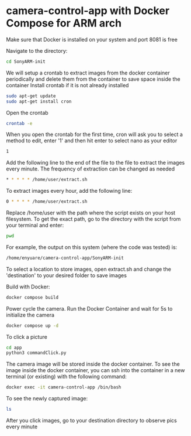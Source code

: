 # camera-control-app with Docker Compose for ARM arch

Make sure that Docker is installed on your system and port 8081 is free

Navigate to the directory:
```sh
cd SonyARM-init
```

We will setup a crontab to extract images from the docker container periodically and delete them from the container to save space inside the container
Install crontab if it is not already installed
```sh
sudo apt-get update
sudo apt-get install cron
```

Open the crontab 
```sh
crontab -e
```

When you open the crontab for the first time, cron will ask you to select a method to edit, enter '1' and then hit enter to select nano as your editor
```sh
1
```

Add the following line to the end of the file to the file to extract the images every minute. The frequency of extraction can be changed as needed
```sh
* * * * * /home/user/extract.sh
```

To extract images every hour, add the following line:
```sh
0 * * * * /home/user/extract.sh
```

Replace /home/user with the path where the script exists on your host filesystem. To get the exact path, go to the directory with the script from your terminal and enter:
```sh
pwd
```

For example, the output on this system (where the code was tested) is:
```sh
/home/enyuare/camera-control-app/SonyARM-init
```

To select a location to store images, open extract.sh and change the 'destination' to your desired folder to save images


Build with Docker:
```sh
docker compose build
```

Power cycle the camera. Run the Docker Container and wait for 5s to initialize the camera 
```sh
docker compose up -d
```
To click a picture
```sh
cd app
python3 commandClick.py
```
The camera image will be stored inside the docker container. To see the image inside the docker container, you can ssh into the container in a new terminal (or existing) with the following command:
```sh
docker exec -it camera-control-app /bin/bash
```

To see the newly captured image:
```sh
ls
```

After you click images, go to your destination directory to observe pics every minute
